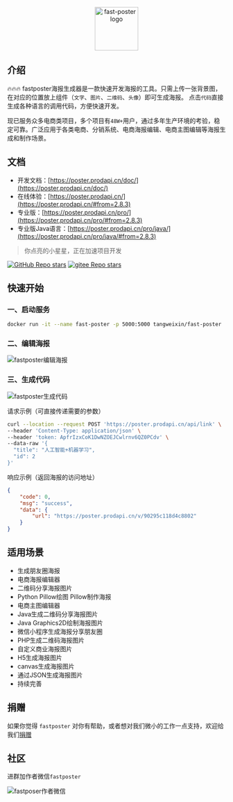 <p align="center"><a href="https://poster.prodapi.cn/doc/" target="_blank"><img width="100" src="https://poster.prodapi.cn/doc/assets/dragonfly.svg" alt="fast-poster logo"></a></p>

## 介绍

🔥🔥🔥 fastposter海报生成器是一款快速开发海报的工具。只需上传一张背景图，在对应的位置放上组件（`文字`、`图片`、`二维码`、`头像`）即可生成海报。 点击`代码`直接生成各种语言的调用代码，方便快速开发。

现已服务众多电商类项⽬，多个项⽬有`48W+`⽤户，通过多年⽣产环境的考验，稳定可靠。广泛应用于各类电商、分销系统、电商海报编辑、电商主图编辑等海报生成和制作场景。

## 文档

- 开发文档：[https://poster.prodapi.cn/doc/](https://poster.prodapi.cn/doc/)
- 在线体验：[https://poster.prodapi.cn/](https://poster.prodapi.cn/#from=2.8.3)
- 专业版：[https://poster.prodapi.cn/pro/](https://poster.prodapi.cn/pro/#from=2.8.3)
- 专业版Java语言：[https://poster.prodapi.cn/pro/java/](https://poster.prodapi.cn/pro/java/#from=2.8.3)

> 你点亮的小星星，正在加速项目开发

<a href="https://github.com/psoho/fast-poster" class="link github-link" target="_blank"><img alt="GitHub Repo stars" src="https://img.shields.io/github/stars/psoho/fast-poster?style=social"></a>
<a href="https://gitee.com/psoho/fast-poster" class="link gitee-link" target="_blank"><img alt="gitee Repo stars" src="https://gitee.com/psoho/fast-poster/badge/star.svg"></a>

## 快速开始

### 一、启动服务

```bash
docker run -it --name fast-poster -p 5000:5000 tangweixin/fast-poster
```

### 二、编辑海报

![fastposter编辑海报](https://poster.prodapi.cn/doc/assets/image-20220407142530149.png)


### 三、生成代码

![fastposter生成代码](https://poster.prodapi.cn/doc/assets/image-20220407142705928.png)

请求示例（可直接传递需要的参数）

```bash
curl --location --request POST 'https://poster.prodapi.cn/api/link' \
--header 'Content-Type: application/json' \
--header 'token: ApfrIzxCoK1DwNZOEJCwlrnv6QZ0PCdv' \
--data-raw '{
  "title": "人工智能+机器学习",
  "id": 2
}'
```

响应示例（返回海报的访问地址）

```json
{
    "code": 0,
    "msg": "success",
    "data": {
        "url": "https://poster.prodapi.cn/v/90295c118d4c8802"
    }
}
```

## 适用场景

- 生成朋友圈海报
- 电商海报编辑器
- 二维码分享海报图片
- Python Pillow绘图 Pillow制作海报
- 电商主图编辑器
- Java生成二维码分享海报图片
- Java Graphics2D绘制海报图片
- 微信小程序生成海报分享朋友圈
- PHP生成二维码海报图片
- 自定义商业海报图片
- H5生成海报图片
- canvas生成海报图片
- 通过JSON生成海报图片
- 持续完善

## 捐赠

如果你觉得 `fastposter` 对你有帮助，或者想对我们微小的工作一点支持，欢迎给我们[捐赠](https://poster.prodapi.cn/doc/guide/donate.html)

## 社区

进群加作者微信`fastposter`

![fastposer作者微信](https://poster.prodapi.cn/doc/assets/qrcode.jpeg)



